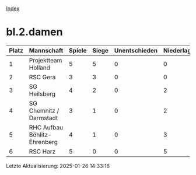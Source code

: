[Index](./README.md)

# bl.2.damen

| Platz |  Mannschaft |  Spiele |  Siege |  Unentschieden |  Niederlagen |  Tore |  Differenz |  Punkte | 
| --- |  --- |  --- |  --- |  --- |  --- |  --- |  --- |  --- |  
|  1 |   Projektteam Holland |   5 |   5 |   0 |   0 |   46:8 |   38 |   15 |  
|  2 |   RSC Gera |   3 |   3 |   0 |   0 |   40:3 |   37 |   9 |  
|  3 |   SG Heilsberg |   4 |   2 |   0 |   2 |   19:16 |   3 |   6 |  
|  4 |   SG Chemnitz / Darmstadt |   3 |   1 |   0 |   2 |   11:11 |   0 |   3 |  
|  5 |   RHC Aufbau Böhlitz-Ehrenberg |   4 |   1 |   0 |   3 |   16:39 |   -23 |   3 |  
|  6 |   RSC Harz |   5 |   0 |   0 |   5 |   11:66 |   -55 |   0 |  


Letzte Aktualisierung: 2025-01-26 14:33:16